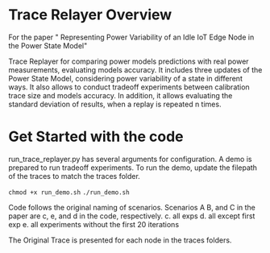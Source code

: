 
# Trace Relayer Overview
For the paper " Representing Power Variability of an Idle IoT Edge Node in the Power State Model"

Trace Replayer for comparing power models predictions with real power measurements, evaluating models accuracy.
It includes three updates of the Power State Model, considering power variability of a state in different ways.
It also allows to conduct tradeoff experiments between calibration trace size and models accuracy.
In addition, it allows evaluating the standard deviation of results, when a replay is repeated n times.

# Get Started with the code

run_trace_replayer.py has several arguments for configuration.
A demo is prepared to run tradeoff experiments.
To run the demo, update the filepath of the traces to match the traces folder.

`chmod +x run_demo.sh`
`./run_demo.sh`

Code follows the original naming of scenarios. Scenarios A B, and C in the paper are c, e, and d in the code, respectively.
c. all exps
d. all except first exp
e. all experiments without the first 20 iterations

The Original Trace is presented for each node in the traces folders.
